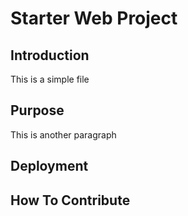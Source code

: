 # Starter Web Project

## Introduction
This is a simple file

## Purpose
This is another paragraph

## Deployment

## How To Contribute